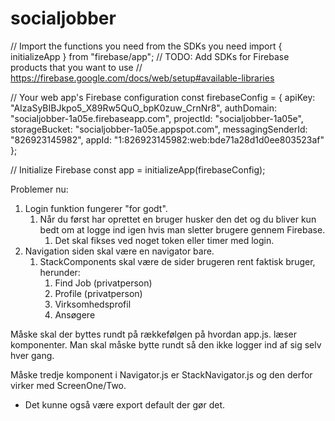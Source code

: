 # socialjobber

// Import the functions you need from the SDKs you need
import { initializeApp } from "firebase/app";
// TODO: Add SDKs for Firebase products that you want to use
// https://firebase.google.com/docs/web/setup#available-libraries

// Your web app's Firebase configuration
const firebaseConfig = {
apiKey: "AIzaSyBIBJkpo5_X89Rw5QuO_bpK0zuw_CrnNr8",
authDomain: "socialjobber-1a05e.firebaseapp.com",
projectId: "socialjobber-1a05e",
storageBucket: "socialjobber-1a05e.appspot.com",
messagingSenderId: "826923145982",
appId: "1:826923145982:web:bde71a28d1d0ee803523af"
};

// Initialize Firebase
const app = initializeApp(firebaseConfig);

Problemer nu:
1. Login funktion fungerer "for godt".
   1. Når du først har oprettet en bruger husker den det og du bliver kun bedt om at logge ind igen hvis man sletter brugere gennem Firebase.
      1. Det skal fikses ved noget token eller timer med login.
2. Navigation siden skal være en navigator bare.
   1. StackComponents skal være de sider brugeren rent faktisk bruger, herunder:
      1. Find Job (privatperson)
      2. Profile (privatperson)
      3. Virksomhedsprofil
      4. Ansøgere

Måske skal der byttes rundt på rækkefølgen på hvordan app.js. læser komponenter.
Man skal måske bytte rundt så den ikke logger ind af sig selv hver gang.

Måske tredje komponent i Navigator.js er StackNavigator.js og den derfor virker med ScreenOne/Two.
- Det kunne også være export default der gør det.
